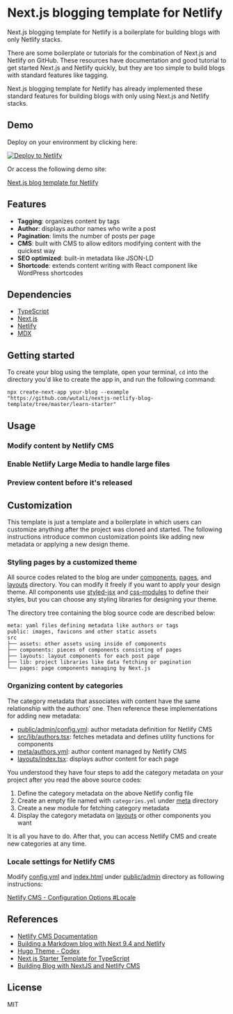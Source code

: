 
# Next.js blogging template for Netlify

Next.js blogging template for Netlify is a boilerplate for building blogs with only Netlify stacks.

There are some boilerplate or tutorials for the combination of Next.js and Netlify on GitHub. These resources have documentation and good tutorial to get started Next.js and Netlify quickly, but they are too simple to build blogs with standard features like tagging.

Next.js blogging template for Netlify has already implemented these standard features for building blogs with only using Next.js and Netlify stacks.

## Demo

Deploy on your environment by clicking here:

[![Deploy to Netlify](https://www.netlify.com/img/deploy/button.svg)](https://app.netlify.com/start/deploy?repository=https://github.com/wutali/nextjs-netlify-blog-template)

Or access the following demo site:

[Next.js blog template for Netlify](https://wutali-nextjs-netlify-blog.netlify.app/)

## Features

- **Tagging**: organizes content by tags
- **Author**: displays author names who write a post
- **Pagination**: limits the number of posts per page
- **CMS**: built with CMS to allow editors modifying content with the quickest way
- **SEO optimized**: built-in metadata like JSON-LD
- **Shortcode**: extends content writing with React component like WordPress shortcodes

## Dependencies

- [TypeScript](https://www.typescriptlang.org/)
- [Next.js](https://nextjs.org/)
- [Netlify](https://www.netlify.com/)
- [MDX](https://mdxjs.com/)

## Getting started

To create your blog using the template, open your terminal, `cd` into the directory you'd like to create the app in,
and run the following command:

```
npx create-next-app your-blog --example "https://github.com/wutali/nextjs-netlify-blog-template/tree/master/learn-starter"
```

## Usage

### Modify content by Netlify CMS

### Enable Netlify Large Media to handle large files

### Preview content before it's released

## Customization

This template is just a template and a boilerplate in which users can customize anything after the project was cloned and started.
The following instructions introduce common customization points like adding new metadata or applying a new design theme.

### Styling pages by a customized theme

All source codes related to the blog are under [components](https://github.com/wutali/nextjs-netlify-blog-template/tree/master/src/components), [pages](https://github.com/wutali/nextjs-netlify-blog-template/tree/master/src/pages), and 
[layouts](https://github.com/wutali/nextjs-netlify-blog-template/tree/master/src/layouts) directory.
You can modify it freely if you want to apply your design theme.
All components use [styled-jsx](https://github.com/vercel/styled-jsx) and [css-modules](https://github.com/css-modules/css-modules) to define their styles, but you can choose any styling libraries for designing your theme.

The directory tree containing the blog source code are described below:

```
meta: yaml files defining metadata like authors or tags
public: images, favicons and other static assets
src
├── assets: other assets using inside of components
├── components: pieces of components consisting of pages
├── layouts: layout components for each post page
├── lib: project libraries like data fetching or pagination
└── pages: page components managing by Next.js
```

### Organizing content by categories

The category metadata that associates with content have the same relationship with the authors' one. 
Then reference these implementations for adding new metadata:

- [public/admin/config.yml](https://github.com/wutali/nextjs-netlify-blog-template/blob/master/public/admin/config.yml#L51): author metadata definition for Netlify CMS
- [src/lib/authors.tsx](https://github.com/wutali/nextjs-netlify-blog-template/blob/master/src/lib/authors.ts): fetches metadata and defines utility functions for components
- [meta/authors.yml](https://github.com/wutali/nextjs-netlify-blog-template/blob/master/src/meta/authors.yml): author content managed by Netlify CMS
- [layouts/index.tsx](https://github.com/wutali/nextjs-netlify-blog-template/blob/master/src/layouts/index.tsx): displays author content for each page

You understood they have four steps to add the category metadata on your project after you read the above source codes:

1. Define the category metadata on the above Netlify config file
2. Create an empty file named with `categories.yml` under [meta](https://github.com/wutali/nextjs-netlify-blog-template/blob/master/src/meta/) directory
3. Create a new module for fetching category metadata
4. Display the category metadata on [layouts](https://github.com/wutali/nextjs-netlify-blog-template/blob/master/src/layouts/index.tsx#L71) or other components you want

It is all you have to do. After that, you can access Netlify CMS and create new categories at any time.

### Locale settings for Netlify CMS

Modify [config.yml](https://github.com/wutali/nextjs-netlify-blog-template/blob/master/public/admin/config.yml) and 
[index.html](https://github.com/wutali/nextjs-netlify-blog-template/blob/master/public/admin/index.html) under [public/admin](https://github.com/wutali/nextjs-netlify-blog-template/blob/master/public/admin/) directory 
as following instructions:

[Netlify CMS - Configuration Options #Locale](https://www.netlifycms.org/docs/configuration-options/#locale)

## References

- [Netlify CMS Documentation](https://www.netlifycms.org/docs/intro/)
- [Building a Markdown blog with Next 9.4 and Netlify](https://www.netlify.com/blog/2020/05/04/building-a-markdown-blog-with-next-9.4-and-netlify/)
- [Hugo Theme - Codex](https://github.com/jakewies/hugo-theme-codex)
- [Next.js Starter Template for TypeScript](https://github.com/vercel/next-learn-starter/tree/master/typescript-final)
- [Building Blog with NextJS and Netlify CMS](https://dev.to/mefaba/building-blog-with-nextjs-and-netlify-cms-fom)

## License

MIT
